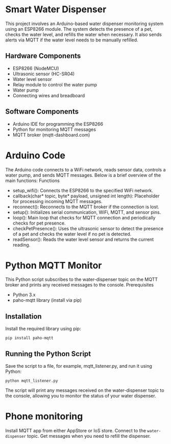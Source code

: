 # Smart Water Dispenser

This project involves an Arduino-based water dispenser monitoring system using an ESP8266 module. The system detects the presence of a pet, checks the water level, and refills the water when necessary. It also sends alerts via MQTT if the water level needs to be manually refilled.
## Hardware Components

*    ESP8266 (NodeMCU)
*    Ultrasonic sensor (HC-SR04)
*    Water level sensor
*    Relay module to control the water pump
*    Water pump
*    Connecting wires and breadboard

## Software Components

* Arduino IDE for programming the ESP8266
* Python for monitoring MQTT messages
* MQTT broker (mqtt-dashboard.com)

# Arduino Code

The Arduino code connects to a WiFi network, reads sensor data, controls a water pump, and sends MQTT messages. Below is a brief overview of the main functions:
Functions

*    setup_wifi(): Connects the ESP8266 to the specified WiFi network.
*    callback(char* topic, byte* payload, unsigned int length): Placeholder for processing incoming MQTT messages.
 *   reconnect(): Reconnects to the MQTT broker if the connection is lost.
  *  setup(): Initializes serial communication, WiFi, MQTT, and sensor pins.
   * loop(): Main loop that checks for MQTT connection and periodically checks for pet presence.
* checkPetPresence(): Uses the ultrasonic sensor to detect the presence of a pet and checks the water level if no pet is detected.
 *   readSensor(): Reads the water level sensor and returns the current reading.

# Python MQTT Monitor

This Python script subscribes to the water-dispenser topic on the MQTT broker and prints any received messages to the console.
Prerequisites

*    Python 3.x
*    paho-mqtt library (install via pip)

## Installation

Install the required library using pip:


```
pip install paho-mqtt
```

## Running the Python Script

Save the script to a file, for example, mqtt_listener.py, and run it using Python:



```
python mqtt_listener.py
```

The script will print any messages received on the water-dispenser topic to the console, allowing you to monitor the status of your water dispenser.

# Phone monitoring

Install MQTT app from either AppStore or IoS store. Connect to the `water-dispenser` topic. Get messages when you need to refill the dispenser.
